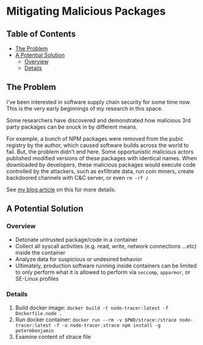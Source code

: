 # Mitigating Malicious Packages

## Table of Contents

<!-- vim-markdown-toc GFM -->

* [The Problem](#the-problem)
* [A Potential Solution](#a-potential-solution)
  * [Overview](#overview)
  * [Details](#details)

<!-- vim-markdown-toc -->

## The Problem

I've been interested in software supply chain security for some time now. This
is the very early beginnings of my research in this space.

Some researchers have discovered and demonstrated how malicious 3rd party
packages can be snuck in by different means.

For example, a bunch of NPM packages were removed from the pubic registry by the
author, which caused software builds across the world to fail. But, the problem
didn't end here. Some opportunistic malicious actors published modified versions
of these packages with identical names. When downloaded by developers, these
malicious packages would execute code controlled by the attackers, such as
exfiltrate data, run coin miners, create backdoored channels with C&C server, or
even `rm -rf /`

See
[my blog article](https://github.com/petermbenjamin/blog/wiki/2018_04_12-Mitigating_Against_Malicious_3rd_Party_Packages)
on this for more details.

## A Potential Solution

### Overview

* Detonate untrusted package/code in a container
* Collect all syscall activities (e.g. read, write, network connections ...etc)
  inside the container
* Analyze data for suspicious or undesired behavior
* Ultimately, production software running inside containers can be limited to
  only perform what it is allowed to perform via `seccomp`, `apparmor`, or
  SE-Linux profiles

### Details

1.  Build docker image:
    `docker build -t node-tracer:latest -f Dockerfile.node .`
1.  Run docker container:
    `docker run --rm -v $PWD/strace:/strace node-tracer:latest -f -o node-tracer.strace npm install -g petermbenjamin`
1.  Examine content of strace file
